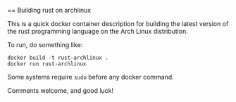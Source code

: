 == Building rust on archlinux

This is a quick docker container description for building the
latest version of the rust programming language on the Arch
Linux distribution.

To run, do something like:

```
docker build -t rust-archlinux .
docker run rust-archlinux
```

Some systems require `sudo` before any docker command.

Comments welcome, and good luck!
